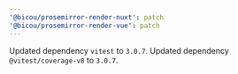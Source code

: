 ```yaml
---
'@bicou/prosemirror-render-nuxt': patch
'@bicou/prosemirror-render-vue': patch
---
```


Updated dependency `vitest` to `3.0.7`.
Updated dependency `@vitest/coverage-v8` to `3.0.7`.
